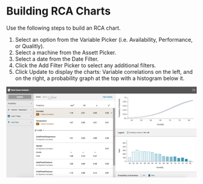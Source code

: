 # Building RCA Charts

  Use the following steps to build an RCA chart.
  
  1. Select an option from the Variable Picker (i.e. Availability, Performance, or Qualitly).
  2. Select a machine from the Assett Picker.
  3. Select a date from the Date Filter.
  4. Click the Add Filter Picker to select any additional filters.
  5. Click Update to display the charts: Variable correlations on the left, and on the right, a probability graph at the top with a histogram below it.

 ![](rcaChart.png)


